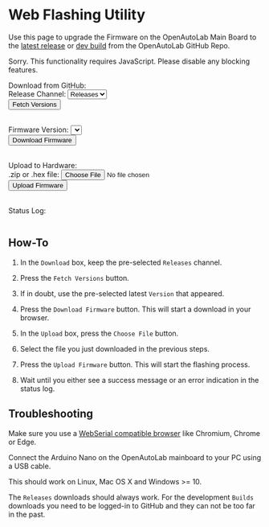 # Web Flashing Utility

Use this page to upgrade the Firmware on the OpenAutoLab Main Board to the [latest release](https://github.com/kauzerei/openautolab/releases) or [dev build](https://github.com/kauzerei/openautolab/actions/workflows/compile.yml) from the OpenAutoLab GitHub Repo.

<noscript>
    <p>Sorry. This functionality requires JavaScript. Please disable any blocking features.</p>
</noscript>
<div id="uploadWrap">
    <div>Download from GitHub:</div>
    <div id="wrapForm">
        <form id="fetchForm">
            <label>Release Channel:
                <select id="releaseChannel">
                    <option value="release">Releases</option>
                    <option value="build">Builds</option>
                </select>
            </label>
            <br>
            <button type="submit" id="fetchBtn">Fetch Versions</button>
        </form>
        <br>
        <form id="downloadForm">
            <label>Firmware Version:
                <select id="releaseVersion">
                </select>
            </label>
            <br>
            <button type="submit" id="downloadBtn">Download Firmware</button>
        </form>
    </div>
    <br>
    <div>Upload to Hardware:</div>
    <form id="uploadForm">
        <label>.zip or .hex file:
            <input id="fileInput" type="file" accept=".zip,.hex"/>
        </label>
        <br>
        <button type="submit" id="uploadBtn">Upload Firmware</button>
    </form>
    <br>
    <div>Status Log:</div>
    <div id="logWrap">
        <pre id="log"></pre>
    </div>
</div>
<script src="js/avrgirl-arduino.global.js" charset="UTF-8"></script>
<script src="js/zip.js" charset="UTF-8"></script>
<script src="js/flash.js" charset="UTF-8"></script>

## How-To

1. In the `Download` box, keep the pre-selected `Releases` channel.

1. Press the `Fetch Versions` button.

1. If in doubt, use the pre-selected latest `Version` that appeared.

1. Press the `Download Firmware` button.
This will start a download in your browser.

1. In the `Upload` box, press the `Choose File` button.

1. Select the file you just downloaded in the previous steps.

1. Press the `Upload Firmware` button.
This will start the flashing process.

1. Wait until you either see a success message or an error indication in the status log.

## Troubleshooting

Make sure you use a [WebSerial compatible browser](https://developer.mozilla.org/en-US/docs/Web/API/Web_Serial_API#browser_compatibility) like Chromium, Chrome or Edge.

Connect the Arduino Nano on the OpenAutoLab mainboard to your PC using a USB cable.

This should work on Linux, Mac OS X and Windows >= 10.

The `Releases` downloads should always work.
For the development `Builds` downloads you need to be logged-in to GitHub and they can not be too far in the past.

